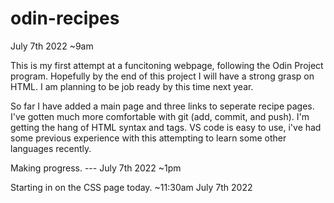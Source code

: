 # odin-recipes

July 7th 2022 ~9am

This is my first attempt at a funcitoning webpage, following the Odin Project program.
Hopefully by the end of this project I will have a strong grasp on HTML.
I am planning to be job ready by this time next year.

So far I have added a main page and three links to seperate recipe pages.
I've gotten much more comfortable with git (add, commit, and push).
I'm getting the hang of HTML syntax and tags.
VS code is easy to use, i've had some previous experience with this attempting to learn some other languages recently.

Making progress. --- July 7th 2022 ~1pm


Starting in on the CSS page today.  ~11:30am July 7th 2022
